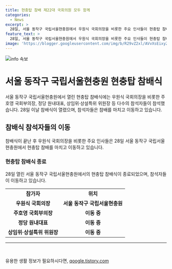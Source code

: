 ```yaml
---
title: 현충탑 참배 제22대 국회의원 모두 함께
categories:
  - News
excerpt: >
  28일, 서울 동작구 국립서울현충원에서 우원식 국회의장을 비롯한 주요 인사들이 현충탑 참배를 마치고 이동하고 있습니다.
feature_text: >
  28일, 서울 동작구 국립서울현충원에서 우원식 국회의장을 비롯한 주요 인사들이 현충탑 참배를 마치고 이동하고 있습니다.
image: 'https://blogger.googleusercontent.com/img/b/R29vZ2xl/AVvXsEixyZcFfHzMRdzZMjFBmAUKJYCLCGyLL1o632UiGVXcaFdKo_bkvkuCioo0uUKlGfBVcT3P84aROyZIXSBEx3Aw5nCQ3pTgDom1WDC4m8eifvWiAmWEEVb4x6G_l8C0QH225ldMjyaFvpxGEBGNO37VmDTDMHGhJPq73UglMfDca1-0aw/s1600/blogspot.png'
---
```


<p><img src="https://blogger.googleusercontent.com/img/b/R29vZ2xl/AVvXsEixyZcFfHzMRdzZMjFBmAUKJYCLCGyLL1o632UiGVXcaFdKo_bkvkuCioo0uUKlGfBVcT3P84aROyZIXSBEx3Aw5nCQ3pTgDom1WDC4m8eifvWiAmWEEVb4x6G_l8C0QH225ldMjyaFvpxGEBGNO37VmDTDMHGhJPq73UglMfDca1-0aw/s1600/blogspot.png" alt="info 속보" /></p>

<h1>서울 동작구 국립서울현충원 현충탑 참배식</h1>

<p data-ke-size="size16">서울 동작구 국립서울현충원에서 열린 현충탑 참배식에는 우원식 국회의장을 비롯한 주호영 국회부의장, 정당 원내대표, 상임위·상설특위 위원장 등 다수의 참석자들이 참석했습니다. 28일 이날 참배식이 열렸으며, 참석자들은 참배를 마치고 이동하고 있습니다.</p>

<h2 data-ke-size="size26">참배식 참석자들의 이동</h2>

<p data-ke-size="size16">참배식이 끝난 후 우원식 국회의장을 비롯한 주요 인사들은 28일 서울 동작구 국립서울현충원에서 현충탑 참배를 마치고 이동하고 있습니다.</p>

<h3 data-ke-size="size24">현충탑 참배식 종료</h3>

<p data-ke-size="size16">28일 열린 서울 동작구 국립서울현충원에서의 현충탑 참배식이 종료되었으며, 참석자들이 이동하고 있습니다.</p>

<table>
    <tr>
        <td style="text-align: center; height: 17px;"><b>참가자</b></td>
        <td style="text-align: center; height: 17px;"><b>위치</b></td>
    </tr>
    <tr>
        <td style="text-align: center; height: 17px;"><b>우원식 국회의장</b></td>
        <td style="text-align: center; height: 17px;"><b>서울 동작구 국립서울현충원</b></td>
    </tr>
    <tr>
        <td style="text-align: center; height: 17px;"><b>주호영 국회부의장</b></td>
        <td style="text-align: center; height: 17px;"><b>이동 중</b></td>
    </tr>
    <tr>
        <td style="text-align: center; height: 17px;"><b>정당 원내대표</b></td>
        <td style="text-align: center; height: 17px;"><b>이동 중</b></td>
    </tr>
    <tr>
        <td style="text-align: center; height: 17px;"><b>상임위·상설특위 위원장</b></td>
        <td style="text-align: center; height: 17px;"><b>이동 중</b></td>
    </tr>
</table>

<hr>

<p data-ke-size="size16">&nbsp;</p>
유용한 생활 정보가 필요하시다면, <a href="https://qoogle.tistory.com" rel="dofollow">qoogle.tistory.com</a>


